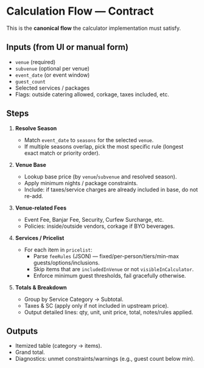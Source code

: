 # Calculation Flow — Contract

This is the **canonical flow** the calculator implementation must satisfy.

## Inputs (from UI or manual form)
- `venue` (required)
- `subvenue` (optional per venue)
- `event_date` (or event window)
- `guest_count`
- Selected services / packages
- Flags: outside catering allowed, corkage, taxes included, etc.

## Steps
1. **Resolve Season**
   - Match `event_date` to `seasons` for the selected `venue`.
   - If multiple seasons overlap, pick the most specific rule (longest exact match or priority order).

2. **Venue Base**
   - Lookup base price (by `venue`/`subvenue` and resolved season).
   - Apply minimum nights / package constraints.
   - Include: if taxes/service charges are already included in base, do not re-add.

3. **Venue-related Fees**
   - Event Fee, Banjar Fee, Security, Curfew Surcharge, etc.
   - Policies: inside/outside vendors, corkage if BYO beverages.

4. **Services / Pricelist**
   - For each item in `pricelist`:
     - Parse `feeRules` (JSON) — fixed/per-person/tiers/min-max guests/options/inclusions.
     - Skip items that are `includedInVenue` or not `visibleInCalculator`.
     - Enforce minimum guest thresholds, fail gracefully otherwise.

5. **Totals & Breakdown**
   - Group by Service Category → Subtotal.
   - Taxes & SC (apply only if not included in upstream price).
   - Output detailed lines: qty, unit, unit price, total, notes/rules applied.

## Outputs
- Itemized table (category → items).
- Grand total.
- Diagnostics: unmet constraints/warnings (e.g., guest count below min).